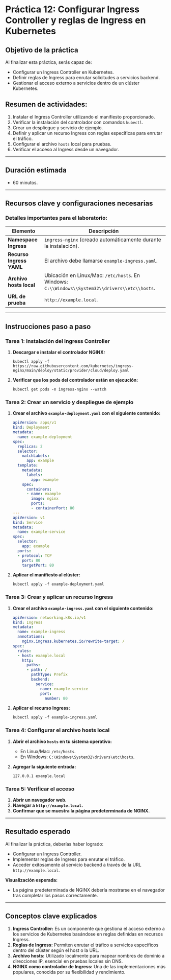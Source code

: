 # Práctica 12: Configurar Ingress Controller y reglas de Ingress en Kubernetes

## Objetivo de la práctica

Al finalizar esta práctica, serás capaz de:

- Configurar un Ingress Controller en Kubernetes.
- Definir reglas de Ingress para enrutar solicitudes a servicios backend.
- Gestionar el acceso externo a servicios dentro de un clúster Kubernetes.

## **Resumen de actividades:**

1. Instalar el Ingress Controller utilizando el manifiesto proporcionado.
2. Verificar la instalación del controlador con comandos `kubectl`.
3. Crear un despliegue y servicio de ejemplo.
4. Definir y aplicar un recurso Ingress con reglas específicas para enrutar el tráfico.
5. Configurar el archivo `hosts` local para pruebas.
6. Verificar el acceso al Ingress desde un navegador.

---

## Duración estimada

- 60 minutos.

---

## Recursos clave y configuraciones necesarias

### Detalles importantes para el laboratorio:

| Elemento                 | Descripción                                                                                     |
| ------------------------ | ----------------------------------------------------------------------------------------------- |
| **Namespace Ingress**    | `ingress-nginx` (creado automáticamente durante la instalación).                                |
| **Recurso Ingress YAML** | El archivo debe llamarse `example-ingress.yaml`.                                                |
| **Archivo hosts local**  | Ubicación en Linux/Mac: `/etc/hosts`. En Windows: `C:\\Windows\\System32\\drivers\\etc\\hosts`. |
| **URL de prueba**        | `http://example.local`.                                                                         |

---

## Instrucciones paso a paso

### Tarea 1: Instalación del Ingress Controller

1. **Descargar e instalar el controlador NGINX:**
   
   ```shell
   kubectl apply -f https://raw.githubusercontent.com/kubernetes/ingress-nginx/main/deploy/static/provider/cloud/deploy.yaml
   ```
2. **Verificar que los pods del controlador están en ejecución:**
   
   ```shell
   kubectl get pods -n ingress-nginx --watch
   ```

### Tarea 2: Crear un servicio y despliegue de ejemplo

1. **Crear el archivo `example-deployment.yaml` con el siguiente contenido:**
   
   ```yaml
   apiVersion: apps/v1
   kind: Deployment
   metadata:
     name: example-deployment
   spec:
     replicas: 2
     selector:
       matchLabels:
         app: example
     template:
       metadata:
         labels:
           app: example
       spec:
         containers:
         - name: example
           image: nginx
           ports:
           - containerPort: 80
   ---
   apiVersion: v1
   kind: Service
   metadata:
     name: example-service
   spec:
     selector:
       app: example
     ports:
     - protocol: TCP
       port: 80
       targetPort: 80
   ```
2. **Aplicar el manifiesto al clúster:**
   
   ```shell
   kubectl apply -f example-deployment.yaml
   ```

### Tarea 3: Crear y aplicar un recurso Ingress

1. **Crear el archivo `example-ingress.yaml` con el siguiente contenido:**
   
   ```yaml
   apiVersion: networking.k8s.io/v1
   kind: Ingress
   metadata:
     name: example-ingress
     annotations:
       nginx.ingress.kubernetes.io/rewrite-target: /
   spec:
     rules:
     - host: example.local
       http:
         paths:
         - path: /
           pathType: Prefix
           backend:
             service:
               name: example-service
               port:
                 number: 80
   ```
2. **Aplicar el recurso Ingress:**
   
   ```shell
   kubectl apply -f example-ingress.yaml
   ```

### Tarea 4: Configurar el archivo hosts local

1. **Abrir el archivo `hosts` en tu sistema operativo:**
   - En Linux/Mac: `/etc/hosts`.
   - En Windows: `C:\Windows\System32\drivers\etc\hosts`.
2. **Agregar la siguiente entrada:**
   
   ```
   127.0.0.1 example.local
   ```

### Tarea 5: Verificar el acceso

1. **Abrir un navegador web.**
2. **Navegar a `http://example.local`.**
3. **Confirmar que se muestra la página predeterminada de NGINX.**

---

## Resultado esperado

Al finalizar la práctica, deberías haber logrado:

- Configurar un Ingress Controller.
- Implementar reglas de Ingress para enrutar el tráfico.
- Acceder exitosamente al servicio backend a través de la URL `http://example.local`.

**Visualización esperada:**

- La página predeterminada de NGINX debería mostrarse en el navegador tras completar los pasos correctamente.

---

## Conceptos clave explicados

1. **Ingress Controller:** Es un componente que gestiona el acceso externo a los servicios de Kubernetes basándose en reglas definidas en recursos Ingress.
2. **Reglas de Ingress:** Permiten enrutar el tráfico a servicios específicos dentro del clúster según el host o la URL.
3. **Archivo hosts:** Utilizado localmente para mapear nombres de dominio a direcciones IP, esencial en pruebas locales sin DNS.
4. **NGINX como controlador de Ingress:** Una de las implementaciones más populares, conocida por su flexibilidad y rendimiento.


